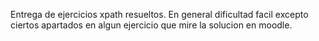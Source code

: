 Entrega de ejercicios xpath resueltos.
En general dificultad facil excepto ciertos apartados en algun ejercicio que mire la solucion en moodle.
